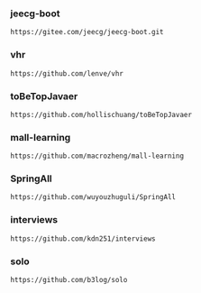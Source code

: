 ### jeecg-boot

```
https://gitee.com/jeecg/jeecg-boot.git
```

### vhr

```
https://github.com/lenve/vhr
```

### toBeTopJavaer

```
https://github.com/hollischuang/toBeTopJavaer
```

### mall-learning

```
https://github.com/macrozheng/mall-learning
```

### SpringAll

```
https://github.com/wuyouzhuguli/SpringAll
```

### interviews

```
https://github.com/kdn251/interviews
```

### solo

```
https://github.com/b3log/solo
```

